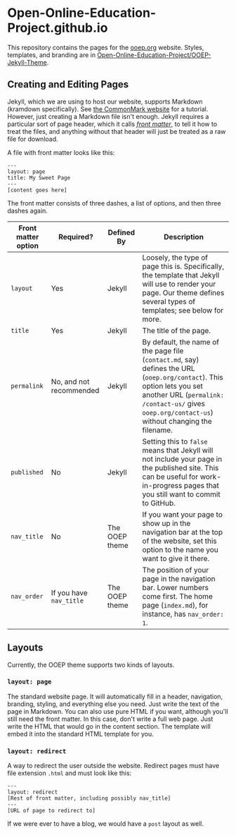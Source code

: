 # Open-Online-Education-Project.github.io

This repository contains the pages for the [ooep.org](https://ooep.org) website.  Styles, templates, and branding are in [Open-Online-Education-Project/OOEP-Jekyll-Theme](https://github.com/Open-Online-Education-Project/OOEP-Jekyll-Theme).

## Creating and Editing Pages

Jekyll, which we are using to host our website, supports Markdown (kramdown specifically).  See [the CommonMark website](https://commonmark.org/help/) for a tutorial.  However, just creating a Markdown file isn't enough.  Jekyll requires a particular sort of page header, which it calls [_front matter_](https://jekyllrb.com/docs/front-matter/), to tell it how to treat the files, and anything without that header will just be treated as a raw file for download.

A file with front matter looks like this:
```
---
layout: page
title: My Sweet Page
---
[content goes here]
```

The front matter consists of three dashes, a list of options, and then three dashes again.

| Front matter option | Required? | Defined By | Description |
| --- | --- | --- | --- |
| `layout` | Yes | Jekyll | Loosely, the type of page this is.  Specifically, the template that Jekyll will use to render your page.  Our theme defines several types of templates; see below for more. |
| `title` | Yes | Jekyll | The title of the page. |
| `permalink` | No, and not recommended | Jekyll | By default, the name of the page file (`contact.md`, say) defines the URL (`ooep.org/contact`).  This option lets you set another URL (`permalink: /contact-us/` gives `ooep.org/contact-us`) without changing the filename. |
| `published` | No | Jekyll | Setting this to `false` means that Jekyll will not include your page in the published site.  This can be useful for work-in-progress pages that you still want to commit to GitHub. |
| `nav_title` | No | The OOEP theme | If you want your page to show up in the navigation bar at the top of the website, set this option to the name you want to give it there. |
| `nav_order` | If you have `nav_title` | The OOEP theme | The position of your page in the navigation bar.  Lower numbers come first.  The home page (`index.md`), for instance, has `nav_order: 1`. |

## Layouts

Currently, the OOEP theme supports two kinds of layouts.

### `layout: page`
The standard website page.  It will automatically fill in a header, navigation, branding, styling, and everything else you need.  Just write the text of the page in Markdown.  You can also use pure HTML if you want, although you'll still need the front matter.  In this case, don't write a full web page.  Just write the HTML that would go in the content section.  The template will embed it into the standard HTML template for you.

### `layout: redirect`
A way to redirect the user outside the website.  Redirect pages must have file extension `.html` and must look like this:

```
---
layout: redirect
[Rest of front matter, including possibly nav_title]
---
[URL of page to redirect to]
```

If we were ever to have a blog, we would have a `post` layout as well.
